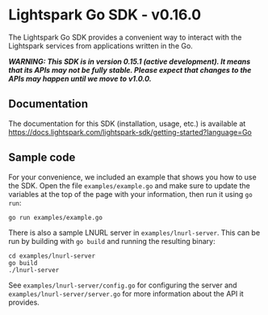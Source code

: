 # Lightspark Go SDK - v0.16.0

The Lightspark Go SDK provides a convenient way to interact with the Lightspark services from applications written in
the Go.

**_WARNING: This SDK is in version 0.15.1 (active development). It means that its APIs may not be fully stable. Please
expect that changes to the APIs may happen until we move to v1.0.0._**

## Documentation

The documentation for this SDK (installation, usage, etc.) is available at https://docs.lightspark.com/lightspark-sdk/getting-started?language=Go

## Sample code

For your convenience, we included an example that shows you how to use the SDK. Open the file
`examples/example.go` and make sure to update the variables at the top of the page with your
information, then run it using `go run`:

```
go run examples/example.go
```

There is also a sample LNURL server in `examples/lnurl-server`. This can be run by building with
`go build` and running the resulting binary:

```
cd examples/lnurl-server
go build
./lnurl-server
```

See `examples/lnurl-server/config.go` for configuring the server and
`examples/lnurl-server/server.go` for more information about the API it provides.
